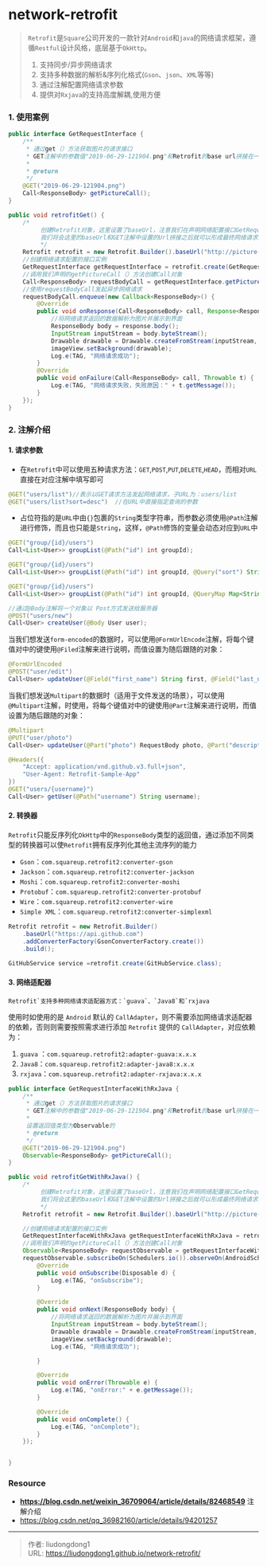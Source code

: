 # network-retrofit


> `Retrofit`是`Square`公司开发的一款针对`Android`和`java`的网络请求框架，遵循`Restful`设计风格，底层基于`OkHttp`。
>
> 1. 支持同步/异步网络请求
> 2. 支持多种数据的解析&序列化格式(`Gson`、`json`、`XML`等等)
> 3. 通过注解配置网络请求参数
> 4. 提供对`Rxjava`的支持高度解耦,使用方便

### 1. 使用案例

```java
public interface GetRequestInterface {
    /**
     * 通过get（）方法获取图片的请求接口
     * GET注解中的参数值"2019-06-29-121904.png"和Retrofit的base url拼接在一起就是本次请求的最终地址
     *
     * @return
     */
    @GET("2019-06-29-121904.png")
    Call<ResponseBody> getPictureCall();
}
```

```java
public void retrofitGet() {
    /*
         创建Retrofit对象，这里设置了baseUrl，注意我们在声明网络配置接口GetRequestInterface的时候在GET注解中也声明了一个Url，
         我们将会这里的baseUrl和GET注解中设置的Url拼接之后就可以形成最终网络请求实际访问的url
         */
    Retrofit retrofit = new Retrofit.Builder().baseUrl("http://picture-pool.oss-cn-beijing.aliyuncs.com/").build();
    //创建网络请求配置的接口实例
    GetRequestInterface getRequestInterface = retrofit.create(GetRequestInterface.class);
    //调用我们声明的getPictureCall（）方法创建Call对象
    Call<ResponseBody> requestBodyCall = getRequestInterface.getPictureCall();
    //使用requestBodyCall发起异步网络请求
    requestBodyCall.enqueue(new Callback<ResponseBody>() {
        @Override
        public void onResponse(Call<ResponseBody> call, Response<ResponseBody> response) {
            //将网络请求返回的数据解析为图片并展示到界面
            ResponseBody body = response.body();
            InputStream inputStream = body.byteStream();
            Drawable drawable = Drawable.createFromStream(inputStream, "pic.png");
            imageView.setBackground(drawable);
            Log.e(TAG, "网络请求成功");
        }
        @Override
        public void onFailure(Call<ResponseBody> call, Throwable t) {
            Log.e(TAG, "网络请求失败，失败原因：" + t.getMessage());
        }
    });
}
```

### 2. 注解介绍

#### 1. 请求参数

- 在`Retrofit`中可以使用五种请求方法：`GET`,`POST`,`PUT`,`DELETE`,`HEAD`，而相对`URL`直接在对应注解中填写即可

```java
@GET("users/list")//表示以GET请求方法发起网络请求，子URL为：users/list
@GET("users/list?sort=desc")  //在URL中直接指定查询的参数
```

- 占位符指的是`URL`中由`{}`包裹的`String`类型字符串，而参数必须使用`@Path`注解进行修饰，而且也只能是`String`，这样，`@Path`修饰的变量会动态对应到`URL`中

```java
@GET("group/{id}/users")
Call<List<User>> groupList(@Path("id") int groupId);

@GET("group/{id}/users")
Call<List<User>> groupList(@Path("id") int groupId, @Query("sort") String sort);

@GET("group/{id}/users")
Call<List<User>> groupList(@Path("id") int groupId, @QueryMap Map<String, String> options);
```

```java
//通过@Body注解将一个对象以 Post方式发送给服务器
@POST("users/new")
Call<User> createUser(@Body User user);  

```

当我们想发送`form-encoded`的数据时，可以使用`@FormUrlEncode`注解，将每个键值对中的键使用`@Filed`注解来进行说明，而值设置为随后跟随的对象：

```java
@FormUrlEncoded
@POST("user/edit")
Call<User> updateUser(@Field("first_name") String first, @Field("last_name") String last);
```

当我们想发送`Multipart`的数据时（适用于文件发送的场景），可以使用`@Multipart`注解，时使用，将每个键值对中的键使用`@Part`注解来进行说明，而值设置为随后跟随的对象：

```java
@Multipart
@PUT("user/photo")
Call<User> updateUser(@Part("photo") RequestBody photo, @Part("description") RequestB
```

```java
@Headers({
    "Accept: application/vnd.github.v3.full+json",
    "User-Agent: Retrofit-Sample-App"
})
@GET("users/{username}")
Call<User> getUser(@Path("username") String username);
```

#### 2. 转换器

`Retrofit`只能反序列化`OkHttp`中的`ResponseBody`类型的返回值，通过添加不同类型的转换器可以使`Retrofit`拥有反序列化其他主流序列的能力

- `Gson`：`com.squareup.retrofit2:converter-gson`
- `Jackson`：`com.squareup.retrofit2:converter-jackson`
- `Moshi`：`com.squareup.retrofit2:converter-moshi`
- `Protobuf`：`com.squareup.retrofit2:converter-protobuf`
- `Wire`：`com.squareup.retrofit2:converter-wire`
- `Simple XML`：`com.squareup.retrofit2:converter-simplexml`

```java
Retrofit retrofit = new Retrofit.Builder()
    .baseUrl("https://api.github.com")
    .addConverterFactory(GsonConverterFactory.create())
    .build();

GitHubService service =retrofit.create(GitHubService.class);
```

#### 3. 网络适配器

```
Retrofit`支持多种网络请求适配器方式：`guava`、`Java8`和`rxjava
```

使用时如使用的是 `Android` 默认的 `CallAdapter`，则不需要添加网络请求适配器的依赖，否则则需要按照需求进行添加 `Retrofit` 提供的 `CallAdapter`，对应依赖为：

1. `guava` ：`com.squareup.retrofit2:adapter-guava:x.x.x`
2. `Java8`：`com.squareup.retrofit2:adapter-java8:x.x.x`
3. `rxjava`：`com.squareup.retrofit2:adapter-rxjava:x.x.x`

```java
public interface GetRequestInterfaceWithRxJava {
    /**
     * 通过get（）方法获取图片的请求接口
     * GET注解中的参数值"2019-06-29-121904.png"和Retrofit的base url拼接在一起就是本次请求的最终地址
     *
     设置返回值类型为Observable的
     * @return
     */
    @GET("2019-06-29-121904.png")
    Observable<ResponseBody> getPictureCall();
}
```

```java
public void retrofitGetWithRxJava() {
    /*
         创建Retrofit对象，这里设置了baseUrl，注意我们在声明网络配置接口GetRequestInterface的时候在GET注解中也声明了一个Url，
         我们将会这里的baseUrl和GET注解中设置的Url拼接之后就可以形成最终网络请求实际访问的url
         */
    Retrofit retrofit = new Retrofit.Builder().baseUrl("http://picture-pool.oss-cn-beijing.aliyuncs.com/").addCallAdapterFactory(RxJava2CallAdapterFactory.create()).build();

    //创建网络请求配置的接口实例
    GetRequestInterfaceWithRxJava getRequestInterfaceWithRxJava = retrofit.create(GetRequestInterfaceWithRxJava.class);
    //调用我们声明的getPictureCall（）方法创建Call对象
    Observable<ResponseBody> requestObservable = getRequestInterfaceWithRxJava.getPictureCall();
    requestObservable.subscribeOn(Schedulers.io()).observeOn(AndroidSchedulers.mainThread()).subscribe(new Observer<ResponseBody>() {
        @Override
        public void onSubscribe(Disposable d) {
            Log.e(TAG, "onSubscribe");
        }

        @Override
        public void onNext(ResponseBody body) {
            //将网络请求返回的数据解析为图片并展示到界面
            InputStream inputStream = body.byteStream();
            Drawable drawable = Drawable.createFromStream(inputStream, "pic.png");
            imageView.setBackground(drawable);
            Log.e(TAG, "网络请求成功");

        }

        @Override
        public void onError(Throwable e) {
            Log.e(TAG, "onError:" + e.getMessage());
        }

        @Override
        public void onComplete() {
            Log.e(TAG, "onComplete");
        }
    });


}
```

### Resource

- **https://blog.csdn.net/weixin_36709064/article/details/82468549** 注解介绍
- https://blog.csdn.net/qq_36982160/article/details/94201257

---

> 作者: liudongdong1  
> URL: https://liudongdong1.github.io/network-retrofit/  

